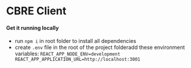 # CBRE Client

#### Get it running locally

- run `npm i` in root folder to install all dependencies
- create `.env` file in the root of the project folderadd these environment variables:
  `REACT_APP_NODE_ENV=development REACT_APP_APPLICATION_URL=http://localhost:3001`
